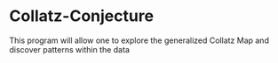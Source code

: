 # Collatz-Conjecture
This program will allow one to explore the generalized Collatz Map and discover patterns within the data
